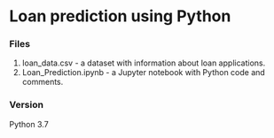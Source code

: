 # Loan prediction using Python
### Files
1. loan_data.csv - a dataset with information about loan applications.
2. Loan_Prediction.ipynb - a Jupyter notebook with Python code and comments.
### Version
Python 3.7

